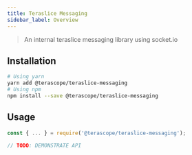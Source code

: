 ```yaml
---
title: Teraslice Messaging
sidebar_label: Overview
---
```


> An internal teraslice messaging library using socket.io

## Installation

```sh
# Using yarn
yarn add @terascope/teraslice-messaging
# Using npm
npm install --save @terascope/teraslice-messaging
```

## Usage

```js
const { ... } = require('@terascope/teraslice-messaging');

// TODO: DEMONSTRATE API
```
